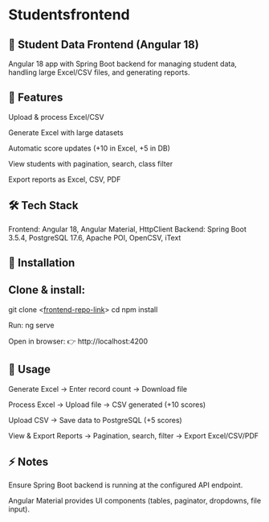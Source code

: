 # Studentsfrontend

## 📘 Student Data Frontend (Angular 18)

Angular 18 app with Spring Boot backend for managing student data, handling large Excel/CSV files, and generating reports.

## 🚀  Features

Upload & process Excel/CSV

Generate Excel with large datasets

Automatic score updates (+10 in Excel, +5 in DB)

View students with pagination, search, class filter

Export reports as Excel, CSV, PDF

## 🛠 Tech Stack

Frontend: Angular 18, Angular Material, HttpClient
Backend: Spring Boot 3.5.4, PostgreSQL 17.6, Apache POI, OpenCSV, iText

## 📂 Installation

## Clone & install:

git clone <[frontend-repo-link](https://github.com/emmanuelnyaayo/student-data-frontend)>
cd <student-data-frontend>
npm install

Run:
ng serve

Open in browser:
👉 http://localhost:4200

## 📖 Usage

Generate Excel → Enter record count → Download file

Process Excel → Upload file → CSV generated (+10 scores)

Upload CSV → Save data to PostgreSQL (+5 scores)

View & Export Reports → Pagination, search, filter → Export Excel/CSV/PDF

## ⚡ Notes

Ensure Spring Boot backend is running at the configured API endpoint.

Angular Material provides UI components (tables, paginator, dropdowns, file input).
